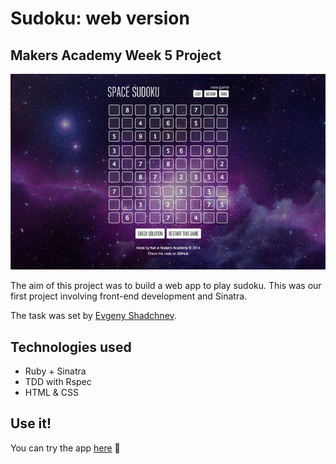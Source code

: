 # Sudoku: web version

## Makers Academy Week 5 Project 

![Sudoku website preview](public/images/preview.png?raw=true)

The aim of this project was to build a web app to play sudoku. This was our first project involving front-end development and Sinatra.

The task was set by [Evgeny Shadchnev](https://github.com/shadchnev).

## Technologies used
* Ruby + Sinatra
* TDD with Rspec
* HTML & CSS

## Use it!

You can try the app [here](http://space-sudoku.herokuapp.com/) :rocket: